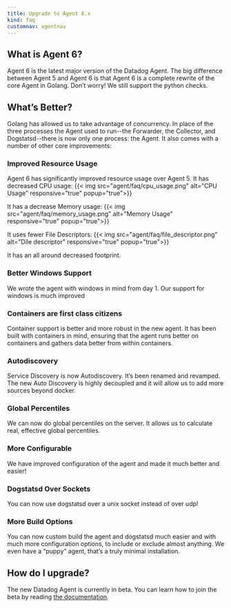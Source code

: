 ```yaml
---
title: Upgrade to Agent 6.x
kind: faq
customnav: agentnav
---
```


## What is Agent 6?

Agent 6 is the latest major version of the Datadog Agent. The big difference between Agent 5 and Agent 6 is that Agent 6 is a complete rewrite of the core Agent in Golang. Don’t worry! We still support the python checks.

## What’s Better?

Golang has allowed us to take advantage of concurrency. In place of the three processes the Agent used to run--the Forwarder, the Collector, and Dogstatsd--there is now only one process: the Agent. It also comes with a number of other core improvements:

### Improved Resource Usage

Agent 6 has significantly improved resource usage over Agent 5.
It has decreased CPU usage:
{{< img src="agent/faq/cpu_usage.png" alt="CPU Usage" responsive="true" popup="true">}}

It has a decrease Memory usage:
{{< img src="agent/faq/memory_usage.png" alt="Memory Usage" responsive="true" popup="true">}}

It uses fewer File Descriptors:
{{< img src="agent/faq/file_descriptor.png" alt="Dile descriptor" responsive="true" popup="true">}}


It has an all around decreased footprint.

### Better Windows Support

We wrote the agent with windows in mind from day 1. Our support for windows is much improved

### Containers are first class citizens

Container support is better and more robust in the new agent. It has been built with containers in mind, ensuring that the agent runs better on containers and gathers data better from within containers.

### Autodiscovery

Service Discovery is now Autodiscovery. It’s been renamed and revamped. The new Auto Discovery is highly decoupled and it will allow us to add more sources beyond docker.

### Global Percentiles

We can now do global percentiles on the server. It allows us to calculate real, effective global percentiles.

### More Configurable

We have improved configuration of the agent and made it much better and easier!

### Dogstatsd Over Sockets

You can now use dogstatsd over a unix socket instead of over udp!

### More Build Options

You can now custom build the agent and dogstatsd much easier and with much more configuration options, to include or exclude almost anything. We even have a “puppy” agent, that’s a truly minimal installation.

## How do I upgrade?

The new Datadog Agent is currently in beta. You can learn how to join the beta by reading [the documentation](https://github.com/DataDog/datadog-agent/tree/master/docs/beta).